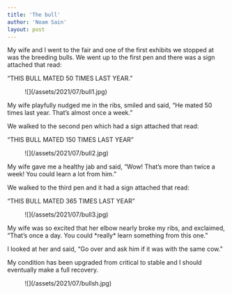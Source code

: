 ```yaml
---
title: 'The bull'
author: 'Noam Sain'
layout: post
---
```


My wife and I went to the fair and one of the first exhibits we stopped at was the breeding bulls. We went up to the first pen and there was a sign attached that read:

“THIS BULL MATED 50 TIMES LAST YEAR.”

<div class="wp-block-image"><figure class="aligncenter size-large">![](/assets/2021/07/bull1.jpg)</figure></div>My wife playfully nudged me in the ribs, smiled and said, “He mated 50 times last year. That’s almost once a week.”

We walked to the second pen which had a sign attached that read:

“THIS BULL MATED 150 TIMES LAST YEAR”

<div class="wp-block-image"><figure class="aligncenter size-large">![](/assets/2021/07/bull2.jpg)</figure></div>My wife gave me a healthy jab and said, “Wow! That’s more than twice a week! You could learn a lot from him.”

We walked to the third pen and it had a sign attached that read:

“THIS BULL MATED 365 TIMES LAST YEAR”

<div class="wp-block-image"><figure class="aligncenter size-large">![](/assets/2021/07/bull3.jpg)</figure></div>My wife was so excited that her elbow nearly broke my ribs, and exclaimed, “That’s once a day. You could *really* learn something from this one.”

I looked at her and said, “Go over and ask him if it was with the same cow.”

My condition has been upgraded from critical to stable and I should eventually make a full recovery.

<div class="wp-block-image"><figure class="aligncenter size-large">![](/assets/2021/07/bullsh.jpg)</figure></div>